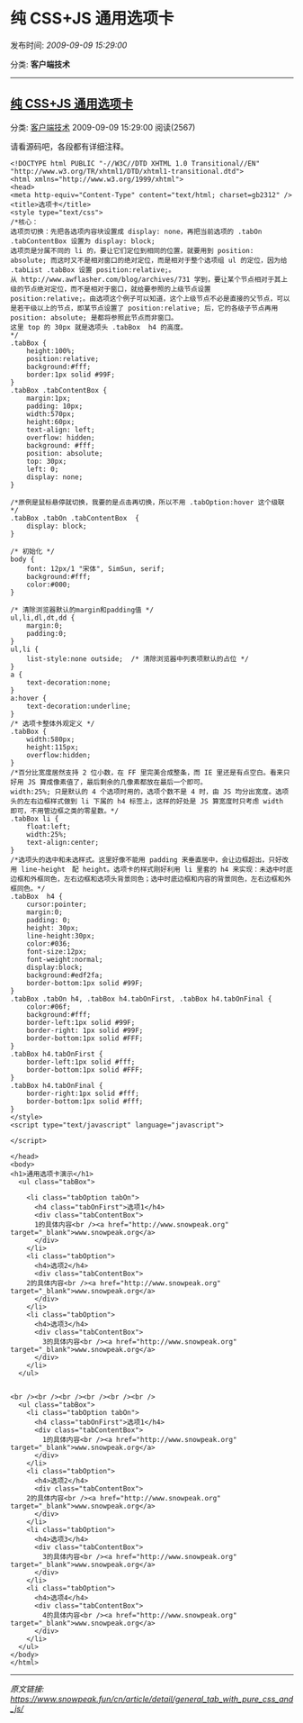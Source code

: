 # 纯 CSS+JS 通用选项卡

发布时间: *2009-09-09 15:29:00*

分类: __客户端技术__

---------

## [纯 CSS+JS 通用选项卡](/cn/article/detail/general_tab_with_pure_css_and_js/)

分类: [客户端技术](/cn/article/category/client_side_technology/) 2009-09-09 15:29:00 阅读(2567)

请看源码吧，各段都有详细注释。


    <!DOCTYPE html PUBLIC "-//W3C//DTD XHTML 1.0 Transitional//EN" "http://www.w3.org/TR/xhtml1/DTD/xhtml1-transitional.dtd">
    <html xmlns="http://www.w3.org/1999/xhtml">
    <head>
    <meta http-equiv="Content-Type" content="text/html; charset=gb2312" />
    <title>选项卡</title>
    <style type="text/css">
    /*核心：
    选项页切换：先把各选项内容块设置成 display: none，再把当前选项的 .tabOn .tabContentBox 设置为 display: block;
    选项页是分属不同的 li 的，要让它们定位到相同的位置，就要用到 position: absolute; 而这时又不是相对窗口的绝对定位，而是相对于整个选项组 ul 的定位，因为给 .tabList .tabBox 设置 position:relative;。
    从 http://www.awflasher.com/blog/archives/731 学到，要让某个节点相对于其上级的节点绝对定位，而不是相对于窗口，就给要参照的上级节点设置 position:relative;。由选项这个例子可以知道，这个上级节点不必是直接的父节点，可以是若干级以上的节点，即某节点设置了 position:relative; 后，它的各级子节点再用 position: absolute; 是都将参照此节点而非窗口。
    这里 top 的 30px 就是选项头 .tabBox  h4 的高度。
    */
    .tabBox {
    	height:100%;
    	position:relative;
    	background:#fff;
    	border:1px solid #99F;
    }
    .tabBox .tabContentBox {
    	margin:1px;
    	padding: 10px;
    	width:570px;
    	height:60px;
    	text-align: left;
    	overflow: hidden;
    	background: #fff;
    	position: absolute;
    	top: 30px;
    	left: 0;
    	display: none;
    }

    /*原例是鼠标悬停就切换，我要的是点击再切换，所以不用 .tabOption:hover 这个级联 */
    .tabBox .tabOn .tabContentBox  {
    	display: block;
    }

    /* 初始化 */
    body {
    	font: 12px/1 "宋体", SimSun, serif;
    	background:#fff;
    	color:#000;
    }

    /* 清除浏览器默认的margin和padding值 */
    ul,li,dl,dt,dd {
    	margin:0;
    	padding:0;
    }
    ul,li {
    	list-style:none outside;  /* 清除浏览器中列表项默认的占位 */
    }
    a {
    	text-decoration:none;
    }
    a:hover {
    	text-decoration:underline;
    }
    /* 选项卡整体外观定义 */
    .tabBox {
    	width:580px;
    	height:115px;
    	overflow:hidden;
    }
    /*百分比宽度居然支持 2 位小数，在 FF 里完美合成整条，而 IE 里还是有点空白。看来只好用 JS 算成像素值了，最后剩余的几像素都放在最后一个即可。
    width:25%; 只是默认的 4 个选项时用的，选项个数不是 4 时，由 JS 均分出宽度。选项头的左右边框样式做到 li 下属的 h4 标签上，这样的好处是 JS 算宽度时只考虑 width 即可，不用管边框之类的零星数。*/
    .tabBox li {
    	float:left;
    	width:25%;
    	text-align:center;
    }
    /*选项头的选中和未选样式。这里好像不能用 padding 来垂直居中，会让边框超出，只好改用 line-height　配 height。选项卡的样式刚好利用 li 里套的 h4 来实现：未选中时底边框和外框同色，左右边框和选项头背景同色；选中时底边框和内容的背景同色，左右边框和外框同色。*/
    .tabBox  h4 {
    	cursor:pointer;
    	margin:0;
    	padding: 0;
    	height: 30px;
    	line-height:30px;
    	color:#036;
    	font-size:12px;
    	font-weight:normal;
    	display:block;
    	background:#edf2fa;
    	border-bottom:1px solid #99F;
    }
    .tabBox .tabOn h4, .tabBox h4.tabOnFirst, .tabBox h4.tabOnFinal {
    	color:#06f;
    	background:#fff;
    	border-left:1px solid #99F;
    	border-right: 1px solid #99F;
    	border-bottom:1px solid #FFF;
    }
    .tabBox h4.tabOnFirst {
    	border-left:1px solid #fff;
    	border-bottom:1px solid #FFF;
    }
    .tabBox h4.tabOnFinal {
    	border-right:1px solid #fff;
    	border-bottom:1px solid #fff;
    }
    </style>
    <script type="text/javascript" language="javascript">

    </script>

    </head>
    <body>
    <h1>通用选项卡演示</h1>
      <ul class="tabBox">

        <li class="tabOption tabOn">
          <h4 class="tabOnFirst">选项1</h4>
          <div class="tabContentBox">
          1的具体内容<br /><a href="http://www.snowpeak.org" target="_blank">www.snowpeak.org</a>
          </div>
        </li>
        <li class="tabOption">
          <h4>选项2</h4>
          <div class="tabContentBox">
        2的具体内容<br /><a href="http://www.snowpeak.org" target="_blank">www.snowpeak.org</a>
          </div>
        </li>
        <li class="tabOption">
          <h4>选项3</h4>
          <div class="tabContentBox">
            3的具体内容<br /><a href="http://www.snowpeak.org" target="_blank">www.snowpeak.org</a>
          </div>
        </li>
      </ul>


    <br /><br /><br /><br /><br /><br />
      <ul class="tabBox">
        <li class="tabOption tabOn">
          <h4 class="tabOnFirst">选项1</h4>
          <div class="tabContentBox">
            1的具体内容<br /><a href="http://www.snowpeak.org" target="_blank">www.snowpeak.org</a>
          </div>
        </li>
        <li class="tabOption">
          <h4>选项2</h4>
          <div class="tabContentBox">
        2的具体内容<br /><a href="http://www.snowpeak.org" target="_blank">www.snowpeak.org</a>
          </div>
        </li>
        <li class="tabOption">
          <h4>选项3</h4>
          <div class="tabContentBox">
            3的具体内容<br /><a href="http://www.snowpeak.org" target="_blank">www.snowpeak.org</a>
          </div>
        </li>
        <li class="tabOption">
          <h4>选项4</h4>
          <div class="tabContentBox">
            4的具体内容<br /><a href="http://www.snowpeak.org" target="_blank">www.snowpeak.org</a>
          </div>
        </li>
      </ul>
    </body>
    </html>


---
*原文链接: https://www.snowpeak.fun/cn/article/detail/general_tab_with_pure_css_and_js/*
